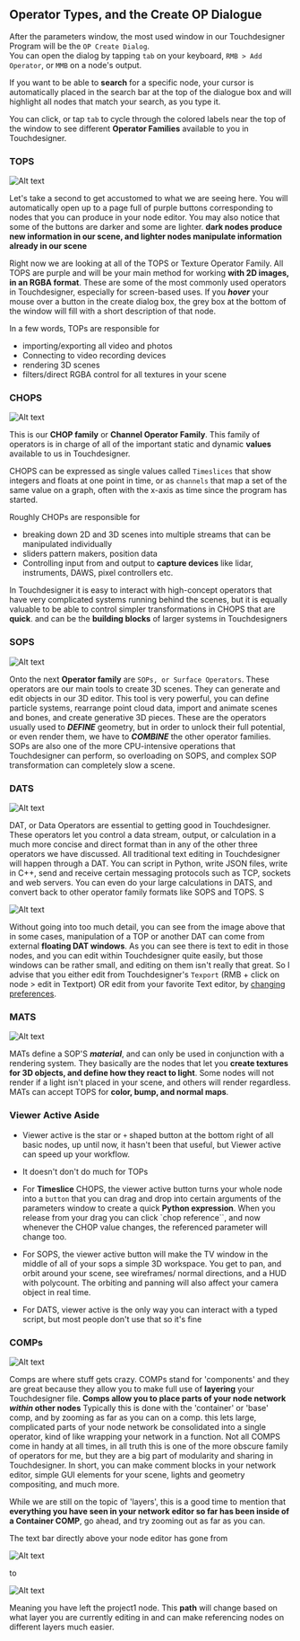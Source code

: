 ## Operator Types, and the Create OP Dialogue
After the parameters window, the most used window in our Touchdesigner Program will be the `OP Create Dialog`.  
You can open the dialog by tapping `tab` on your keyboard, `RMB > Add Operator`, or `MMB` on a node's output. 

 If you want to be able to **search** for a specific node, your cursor is automatically placed in the search bar at the top of the dialogue box and will highlight all nodes that match your search, as you type it.
   
You can click, or tap `tab` to cycle through the colored labels near the top of the window to see different **Operator Families** available to you in Touchdesigner.

### TOPS
![Alt text](<1.5_Images/Screenshot 2023-07-16 220929.png>)

Let's take a second to get accustomed to what we are seeing here. You will automatically open up to a page full of purple buttons corresponding to nodes that you can produce in your node editor. You may also notice that some of the buttons are darker and some are lighter. **dark nodes produce new information in our scene, and lighter nodes manipulate information already in our scene** 

Right now we are looking at all of the TOPS or Texture Operator Family. All TOPS  are purple and will be your main method for working **with 2D images, in an RGBA format**. These are some of the most commonly used operators in Touchdesigner, especially for screen-based uses. If you ***hover*** your mouse over a button in the create dialog box, the grey box at the bottom of the window will fill with a short description of that node. 

In a few words, TOPs are responsible for 
 - importing/exporting all video and photos
 - Connecting to video recording devices 
 - rendering 3D scenes 
 - filters/direct RGBA control for all textures in your scene   

### CHOPS

![Alt text](<1.5_Images/Screenshot 2023-07-16 225647.png>) 

This is our **CHOP family** or **Channel Operator Family**. This family of operators is in charge of all of the important static and dynamic **values** available to us in Touchdesigner.    

CHOPS can be expressed as single values called `Timeslices` that show integers and floats at one point in time, or as `channels` that map a set of the same value on a graph, often with the x-axis as time since the program has started. 

Roughly CHOPs are responsible for 
- breaking down 2D and 3D scenes into multiple streams that can be manipulated individually
- sliders pattern makers, position data
- Controlling input from and output to **capture devices** like lidar, instruments, DAWS, pixel controllers etc.    

In Touchdesigner it is easy to interact with high-concept operators that have very complicated systems running behind the scenes, but it is equally valuable to be able to control simpler transformations in CHOPS that are **quick**. and can be the **building blocks** of larger systems in Touchdesigners

### SOPS
![Alt text](<1.5_Images/Screenshot 2023-07-16 235003.png>)

Onto the next **Operator family** are `SOPs, or Surface Operators`. These operators are our main tools to create 3D scenes. They can generate and 
edit objects in our 3D editor. This tool is very powerful, you can define particle systems, rearrange point cloud data, import and animate scenes and bones, and create generative 3D pieces. These are the operators usually used to ***DEFINE*** geometry, but in order to unlock their full potential, or even render them, we have to ***COMBINE*** the other operator families. SOPs are also one of the more CPU-intensive operations that Touchdesigner can perform, so overloading on SOPS, and complex SOP transformation can completely slow a scene.  

### DATS
![Alt text](<1.5_Images/Screenshot 2023-07-18 232825.png>)

DAT, or Data Operators are essential to getting good in Touchdesigner. These operators let you control a data stream, output, or calculation in a much more concise and direct format than in any of the other three operators we have discussed. All traditional text editing in Touchdesigner will happen through a DAT. You can script in Python, write JSON files, write in C++, send and receive certain messaging protocols such as TCP, sockets and web servers. You can even do your large calculations in DATS, and convert back to other operator family formats like SOPS and TOPS. S

![Alt text](<Screenshot 2023-07-18 233757.png>) 

Without going into too much detail, you can see from the image above that in some cases, manipulation of a TOP or another DAT can come from external **floating DAT windows**. As you can see there is text to edit in those nodes, and you can edit within Touchdesigner quite easily, but those windows can be rather small, and editing on them isn't really that great. So I advise that you either edit from Touchdesigner's `Texport` (RMB + click on node >  edit in Textport) OR edit from your favorite Text editor, by [changing preferences](https://medium.com/partical.grt/how-to-use-external-text-editor-in-touchdesigner-touch-touchdesigner-tip-2-d7c4bed47c68).

### MATS 
![Alt text](<1.5_Images/Screenshot 2023-07-18 234932.png>)
 
MATs define a SOP'S ***material***, and can only be used in conjunction with a rendering system. They basically are the nodes that let you **create textures for 3D objects, and define how they react to light**. Some nodes will not render if a light isn't placed in your scene, and others will render regardless. MATs can accept TOPS for **color, bump, and normal maps**.


### Viewer Active Aside
- Viewer active is the star or `+` shaped button at the bottom right of all basic nodes, up until now, it hasn't been that useful, but Viewer active can speed up your workflow.
- It doesn't don't do much for TOPs
- For **Timeslice** CHOPS, the viewer active button turns your whole node into a `button` that you can drag and drop into certain arguments of the parameters window to create a quick **Python expression**. When you release from your drag you can click `chop reference``, and now whenever the CHOP value changes, the referenced parameter will change too. 

- For SOPS, the viewer active button will make the TV window in the middle of all of your sops a simple 3D workspace. You get to pan, and orbit around your scene, see wireframes/ normal directions, and a HUD with polycount.  The orbiting and panning will also affect your camera object in real time.
- For DATS, viewer active is the only way you can interact with a typed script, but most people don't use that so it's fine 

### COMPs
![Alt text](<1.5_Images/Screenshot 2023-07-19 193017.png>)

Comps are where stuff gets crazy. COMPs stand for 'components' and they are great because they allow you to make full use of **layering** your Touchdesigner file. **Comps allow you to place parts of your node network ***within*** other nodes** Typically this is done with the 'container' or 'base' comp, and by zooming as far as you can on a comp. this lets large, complicated parts of your node network be consolidated into a single operator, kind of like wrapping your network in a function. Not all COMPS come in handy at all times, in all truth this is one of the more obscure family of operators for me, but they are a big part of modularity and sharing in Touchdesigner. In short, you can make comment blocks in your network editor, simple GUI elements for your scene, lights and geometry compositing, and much more.

While we are still on the topic of 'layers', this is a good time to mention that **everything you have seen in your network editor so far has been inside of a Container COMP**, go ahead, and try zooming out as far as you can.  

The text bar directly above your node editor has gone from 

![Alt text](<1.5_Images/Screenshot 2023-07-19 194841.png>)  

to 
 
 ![Alt text](<1.5_Images/Screenshot 2023-07-19 194914.png>)
 
 Meaning you have left the project1 node. This **path** will change based on what layer you are currently editing in and can make referencing nodes on different layers much easier.
 
 
